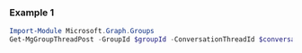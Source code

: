 ### Example 1
```powershell
Import-Module Microsoft.Graph.Groups
Get-MgGroupThreadPost -GroupId $groupId -ConversationThreadId $conversationThreadId
```
